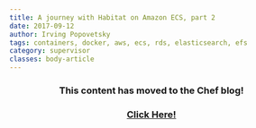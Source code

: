 ```yaml
---
title: A journey with Habitat on Amazon ECS, part 2
date: 2017-09-12
author: Irving Popovetsky
tags: containers, docker, aws, ecs, rds, elasticsearch, efs
category: supervisor
classes: body-article
---
```


<h3><p style="text-align: center;">This content has moved to the Chef blog!</p></h3>
<h3><a href="https://blog.chef.io/2017/09/12/a-journey-with-habitat-on-amazon-ecs-part-2"><p style="text-align: center;">Click Here!</p></a></h3>